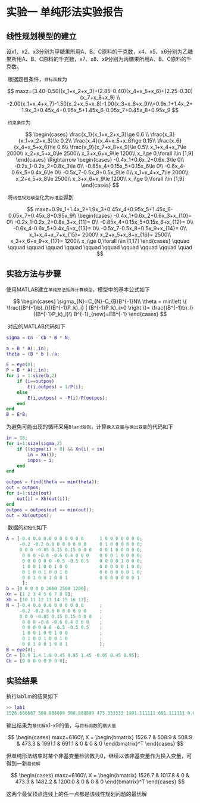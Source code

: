# 实验一 单纯形法实验报告

## 线性规划模型的建立

​	设x1、x2、x3分别为甲糖果所用A、B、C原料的千克数，x4、x5、x6分别为乙糖果所用A、B、C原料的千克数，x7、x8、x9分别为丙糖果所用A、B、C原料的千克数。

​	根据题目条件，`目标函数`为

$$
maxz=(3.40-0.50)(x_1+x_2+x_3)+(2.85-0.40)(x_4+x_5+x_6)+(2.25-0.30)(x_7+x_8+x_9) \\
-2.00(x_1+x_4+x_7)-1.50(x_2+x_5+x_8)-1.00(x_3+x_6+x_9)\\=0.9x_1+1.4x_2+1.9x_3+0.45x_4+0.95x_5+1.45x_6-0.05x_7+0.45x_8+0.95x_9
$$

​	`约束条件`为

$$
\begin{cases}
 \frac{x_1}{x_1+x_2+x_3}\ge 0.6 \\
 \frac{x_3}{x_1+x_2+x_3}\le 0.2\\
 \frac{x_4}{x_4+x_5+x_6}\ge 0.15\\
 \frac{x_6}{x_4+x_5+x_6}\le 0.6\\
 \frac{x_9}{x_7+x_8+x_9}\le 0.5\\
 x_1+x_4+x_7\le 2000\\
 x_2+x_5+x_8\le 2500\\
 x_3+x_6+x_9\le 1200\\
 x_i\ge 0,\forall i\in [1,9]
\end{cases}
\Rightarrow 
\begin{cases}
 -0.4x_1+0.6x_2+0.6x_3\le 0\\
 -0.2x_1-0.2x_2+0.8x_3\le 0\\
 -0.85x_4+0.15x_5+0.15x_6\le 0\\
 -0.6x_4-0.6x_5+0.4x_6\le 0\\
 -0.5x_7-0.5x_8+0.5x_9\le 0\\
 x_1+x_4+x_7\le 2000\\
 x_2+x_5+x_8\le 2500\\
 x_3+x_6+x_9\le 1200\\
 x_i\ge 0,\forall i\in [1,9]
\end{cases}
$$

​	将`线性规划模型`化为`标准型`得到

$$
maxz=0.9x_1+1.4x_2+1.9x_3+0.45x_4+0.95x_5+1.45x_6-0.05x_7+0.45x_8+0.95x_9\\
\begin{cases}
 -0.4x_1+0.6x_2+0.6x_3+x_{10}=  0\\
 -0.2x_1-0.2x_2+0.8x_3+x_{11}= 0\\
 -0.85x_4+0.15x_5+0.15x_6+x_{12}= 0\\
 -0.6x_4-0.6x_5+0.4x_6+x_{13}= 0\\
 -0.5x_7-0.5x_8+0.5x_9+x_{14}= 0\\
 x_1+x_4+x_7+x_{15}= 2000\\
 x_2+x_5+x_8+x_{16}= 2500\\
 x_3+x_6+x_9+x_{17}= 1200\\
 x_i\ge 0,\forall i\in [1,17]
\end{cases} \qquad  \qquad  \qquad  \qquad  \qquad  \qquad  \qquad  \qquad  \qquad  \qquad  \quad
$$

## 实验方法与步骤

​	使用MATLAB建立`单纯形法矩阵计算模型`，模型中的基本公式如下

$$
\begin{cases}
 \sigma_{N}=C_{N}-C_{B}B^{-1}N\\
 \theta = min\left \{ \frac{(B^{-1}b)_i}{(B^{-1}P_k)_i} | (B^{-1}P_k)_i>0 \right  \}= \frac{(B^{-1}b)_l}{(B^{-1}P_k)_l}\\
 B^{-1}_{new}=EB^{-1}
\end{cases}
$$

​	对应的MATLAB代码如下

```matlab
sigma = Cn - Cb * B * N;

a = B * A(:,in);
theta = (B * b')./a;

E = eye(8);
P = B * A(:,in);
for i = 1:size(b,2)
    if (i==outpos)
        E(i,outpos) = 1/P(i);
    else
        E(i,outpos) = -P(i)/P(outpos);
    end
end
B = E*B;
```

​	为避免可能出现的循环采用`Bland规则`，计算`换入变量`与`换出变量`的代码如下

```matlab
in = 18;
for i=1:size(sigma,2)
    if ((sigma(i) > 0) && Xn(i) < in)
        in = Xn(i);
        inpos = i;
    end
end

outpos = find(theta == min(theta));
out = outpos;
for i=1:size(out)
    out(i) = Xb(out(i));
end
outpos = outpos(out == min(out));
out = Xb(outpos);
```

​	数据的`初始化`如下

```matlab
A = [-0.4 0.6 0.6 0 0 0 0 0 0      1 0 0 0 0 0 0 0;
     -0.2 -0.2 0.8 0 0 0 0 0 0     0 1 0 0 0 0 0 0;
     0 0 0 -0.85 0.15 0.15 0 0 0   0 0 1 0 0 0 0 0;
      0 0 0 -0.6 -0.6 0.4 0 0 0    0 0 0 1 0 0 0 0;
      0 0 0 0 0 0 -0.5 -0.5 0.5    0 0 0 0 1 0 0 0;
      1 0 0 1 0 0 1 0 0            0 0 0 0 0 1 0 0;
      0 1 0 0 1 0 0 1 0            0 0 0 0 0 0 1 0;
      0 0 1 0 0 1 0 0 1            0 0 0 0 0 0 0 1
      ];
b = [0 0 0 0 0 2000 2500 1200];
Xn = [1 2 3 4 5 6 7 8 9];
Xb = [10 11 12 13 14 15 16 17]; 
N = [-0.4 0.6 0.6 0 0 0 0 0 0      ;
     -0.2 -0.2 0.8 0 0 0 0 0 0     ;
     0 0 0 -0.85 0.15 0.15 0 0 0   ;
      0 0 0 -0.6 -0.6 0.4 0 0 0    ;
      0 0 0 0 0 0 -0.5 -0.5 0.5    ;
      1 0 0 1 0 0 1 0 0            ;
      0 1 0 0 1 0 0 1 0            ;
      0 0 1 0 0 1 0 0 1            ];
B = eye(8);
Cn = [0.9 1.4 1.9 0.45 0.95 1.45 -0.05 0.45 0.95];
Cb = [0 0 0 0 0 0 0 0];
```

## 实验结果

执行lab1.m的结果如下

```matlab
>> lab1
1526.666667 508.888889 508.888889 473.333333 1991.111111 691.111111 0.000000 0.000000 0.000000         6160
```
输出结果为`最优解`x1-x9的值，与`目标函数`的`最大值`

$$
\begin{cases}
 maxz=6160\\
 X = 
\begin{bmatrix}
  1526.7 & 508.9 & 508.9 & 473.3 & 1991.1 & 691.1 & 0 & 0 & 0
\end{bmatrix}^T
\end{cases}
$$

但单纯形法结束时某个非基变量检验数为0，继续以该非基变量作为换入变量，可得到一新`最优解`

$$
\begin{cases}
 maxz=6160\\
 X = 
\begin{bmatrix}
  1526.7 & 1017.8 & 0 & 473.3 & 1482.2 & 1200.0 & 0 & 0 & 0
\end{bmatrix}^T
\end{cases}
$$

这两个最优顶点连线上的任一点都是该线性规划问题的最优解
